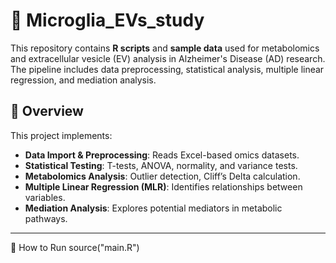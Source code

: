 # 🧬 Microglia_EVs_study

This repository contains **R scripts** and **sample data** used for metabolomics and extracellular vesicle (EV) analysis in Alzheimer's Disease (AD) research. The pipeline includes data preprocessing, statistical analysis, multiple linear regression, and mediation analysis.

## 📖 Overview

This project implements:
- **Data Import & Preprocessing**: Reads Excel-based omics datasets.
- **Statistical Testing**: T-tests, ANOVA, normality, and variance tests.
- **Metabolomics Analysis**: Outlier detection, Cliff’s Delta calculation.
- **Multiple Linear Regression (MLR)**: Identifies relationships between variables.
- **Mediation Analysis**: Explores potential mediators in metabolic pathways.
---
🚀 How to Run
source("main.R")
